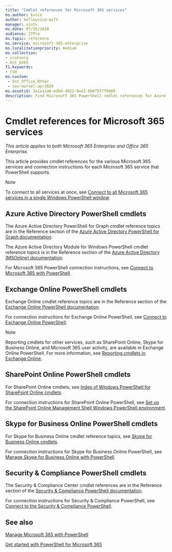 ```yaml
---
title: "Cmdlet references for Microsoft 365 services"
ms.author: kvice
author: kelleyvice-msft
manager: scotv
ms.date: 07/16/2020
audience: ITPro
ms.topic: reference
ms.service: microsoft-365-enterprise
ms.localizationpriority: medium
ms.collection: 
- scotvorg
- Ent_O365
f1.keywords:
- CSH
ms.custom:
 - Ent_Office_Other
 - seo-marvel-apr2020
ms.assetid: 3a1ea1a6-edbd-4922-9ad3-0b075f7f9009
description: Find Microsoft 365 PowerShell cmdlet references for Azure AD, Exchange Online, SharePoint Online, Skype for Business Online, and Security & Compliance.
---
```


# Cmdlet references for Microsoft 365 services

*This article applies to both Microsoft 365 Enterprise and Office 365 Enterprise.*

This article provides cmdlet references for the various Microsoft 365 services and connection instructions for each Microsoft 365 service that PowerShell supports.

> [!NOTE]
> To connect to all services at once, see [Connect to all Microsoft 365 services in a single Windows PowerShell window](connect-to-all-microsoft-365-services-in-a-single-windows-powershell-window.md).

## Azure Active Directory PowerShell cmdlets

The Azure Active Directory PowerShell for Graph cmdlet reference topics are in the Reference section of the [Azure Active Directory PowerShell for Graph documentation](/powershell/azure/active-directory/install-adv2).

The Azure Active Directory Module for Windows PowerShell cmdlet reference topics is in the Reference section of the [Azure Active Directory (MSOnline) documentation](/powershell/azure/active-directory/overview).

For Microsoft 365 PowerShell connection instructions, see [Connect to Microsoft 365 with PowerShell](connect-to-microsoft-365-powershell.md).

## Exchange Online PowerShell cmdlets

Exchange Online cmdlet reference topics are in the Reference section of the [Exchange Online PowerShell documentation](/powershell/exchange/exchange-online-powershell).

For connection instructions for Exchange Online PowerShell, see [Connect to Exchange Online PowerShell](/powershell/exchange/connect-to-exchange-online-powershell).

> [!NOTE]
> Reporting cmdlets for other services, such as SharePoint Online, Skype for Business Online, and Microsoft 365 user activity, are available in Exchange Online PowerShell. For more information, see [Reporting cmdlets in Exchange Online](/powershell/exchange/exchange-online-powershell).

## SharePoint Online PowerShell cmdlets

For SharePoint Online cmdlets, see [Index of Windows PowerShell for SharePoint Online cmdlets](/powershell/module/sharepoint-online/).

For connection instructions for SharePoint Online PowerShell, see [Set up the SharePoint Online Management Shell Windows PowerShell environment](/powershell/sharepoint/sharepoint-online/connect-sharepoint-online).

## Skype for Business Online PowerShell cmdlets

For Skype for Business Online cmdlet reference topics, see [Skype for Business Online cmdlets](/previous-versions//mt228132(v=technet.10)).

For connection instructions for Skype for Business Online PowerShell, see [Manage Skype for Business Online with PowerShell](manage-skype-for-business-online-with-microsoft-365-powershell.md).

## Security & Compliance PowerShell cmdlets

The Security & Compliance Center cmdlet references are in the Reference section of the [Security & Compliance PowerShell documentation](/powershell/exchange/scc-powershell).

For connection instructions for Security & Compliance PowerShell, see [Connect to the Security & Compliance PowerShell](/powershell/exchange/connect-to-scc-powershell).

## See also

[Manage Microsoft 365 with PowerShell](manage-microsoft-365-with-microsoft-365-powershell.md)

[Get started with PowerShell for Microsoft 365](getting-started-with-microsoft-365-powershell.md)